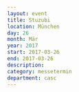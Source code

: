 ```yaml
---
layout: event
title: Stuzubi
location: München
day: 26
month: Mär
year: 2017
start: 2017-03-26
end: 2017-03-26
description: 
category: messetermin
department: casc
---
```


